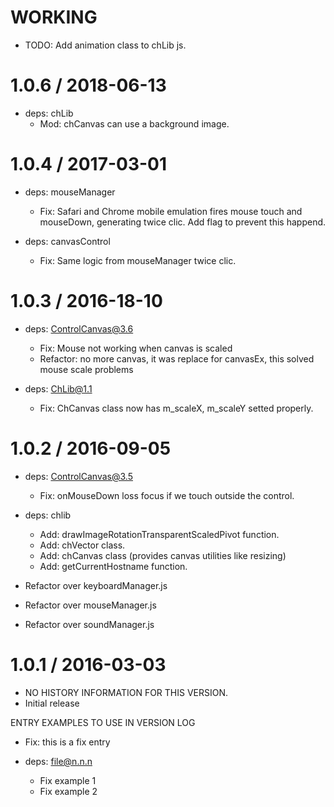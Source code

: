 WORKING
===================
  * TODO: Add animation class to chLib js. 

1.0.6 / 2018-06-13
===================
  * deps: chLib
    - Mod: chCanvas can use a background image.

1.0.4 / 2017-03-01
===================
  * deps: mouseManager
    - Fix: Safari and Chrome mobile emulation fires mouse touch and mouseDown, generating twice clic.
           Add flag to prevent this happend.

  * deps: canvasControl
    - Fix: Same logic from mouseManager twice clic.

1.0.3 / 2016-18-10
===================
  * deps: ControlCanvas@3.6
    - Fix: Mouse not working when canvas is scaled
    - Refactor: no more canvas, it was replace for canvasEx, this solved mouse scale problems

  * deps: ChLib@1.1
    - Fix: ChCanvas class now has m_scaleX, m_scaleY setted properly.

1.0.2 / 2016-09-05
===================
  * deps: ControlCanvas@3.5
    - Fix: onMouseDown loss focus if we touch outside the control.

  * deps: chlib
	- Add: drawImageRotationTransparentScaledPivot function.
	- Add: chVector class.
	- Add: chCanvas class (provides canvas utilities like resizing)
	- Add: getCurrentHostname function.

  * Refactor over keyboardManager.js
  
  * Refactor over mouseManager.js
  
  * Refactor over soundManager.js
  
1.0.1 / 2016-03-03
===================
  * NO HISTORY INFORMATION FOR THIS VERSION.
  * Initial release
  
ENTRY EXAMPLES TO USE IN VERSION LOG
  * Fix: this is a fix entry

  * deps: file@n.n.n
    - Fix example 1
    - Fix example 2

